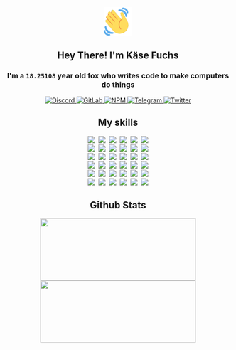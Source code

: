<div><p align=center><img src=./resources/images/wave.gif width=64px height=64px></p><h2 align=center>Hey There! I'm Käse Fuchs</h2><h3 align=center>I'm a <code>18.25108</code> year old fox who writes code to make computers do things</h3><p align=center><a href=https://discord.com/users/507526681125322772><img alt=Discord src="https://img.shields.io/badge/Discord-5865F2?logo=discord&logoColor=white&style=flat-square#c91262d28c425ef4873cb054365d323f"> </a><a href=https://gitlab.com/kasefuchs><img alt=GitLab src="https://img.shields.io/badge/GitLab-330F63?logo=gitlab&logoColor=white&style=flat-square#c91262d28c425ef4873cb054365d323f"> </a><a href=https://npmjs.com/~kasefuchs><img alt=NPM src="https://img.shields.io/badge/NPM-CB3837?logo=npm&logoColor=white&style=flat-square#c91262d28c425ef4873cb054365d323f"> </a><a href=https://t.me/kasefuchs><img alt=Telegram src="https://img.shields.io/badge/Telegram-2CA5E0?logo=telegram&logoColor=white&style=flat-square#c91262d28c425ef4873cb054365d323f"> </a><a href=https://twitter.com/kasefuchs><img alt=Twitter src="https://img.shields.io/badge/Twitter-1DA1F2?logo=twitter&logoColor=white&style=flat-square#c91262d28c425ef4873cb054365d323f"></a></p><h2 align=center>My skills</h2><p align=center><a href=https://aws.amazon.com/ ><picture><source srcset="https://skillicons.dev/icons?i=aws&theme=dark#c91262d28c425ef4873cb054365d323f" media="(prefers-color-scheme: dark)"><source srcset="https://skillicons.dev/icons?i=aws&theme=light#c91262d28c425ef4873cb054365d323f" media="(prefers-color-scheme: light), (prefers-color-scheme: no-preference)"><img src="https://skillicons.dev/icons?i=aws&theme=light#c91262d28c425ef4873cb054365d323f"></picture></a>&nbsp;&nbsp;<a href=https://en.wikipedia.org/wiki/Bash_(Unix_shell)><picture><source srcset="https://skillicons.dev/icons?i=bash&theme=dark#c91262d28c425ef4873cb054365d323f" media="(prefers-color-scheme: dark)"><source srcset="https://skillicons.dev/icons?i=bash&theme=light#c91262d28c425ef4873cb054365d323f" media="(prefers-color-scheme: light), (prefers-color-scheme: no-preference)"><img src="https://skillicons.dev/icons?i=bash&theme=light#c91262d28c425ef4873cb054365d323f"></picture></a>&nbsp;&nbsp;<a href=https://discord.com/developers/docs><picture><source srcset="https://skillicons.dev/icons?i=bots&theme=dark#c91262d28c425ef4873cb054365d323f" media="(prefers-color-scheme: dark)"><source srcset="https://skillicons.dev/icons?i=bots&theme=light#c91262d28c425ef4873cb054365d323f" media="(prefers-color-scheme: light), (prefers-color-scheme: no-preference)"><img src="https://skillicons.dev/icons?i=bots&theme=light#c91262d28c425ef4873cb054365d323f"></picture></a>&nbsp;&nbsp;<a href=https://www.cloudflare.com/ ><picture><source srcset="https://skillicons.dev/icons?i=cloudflare&theme=dark#c91262d28c425ef4873cb054365d323f" media="(prefers-color-scheme: dark)"><source srcset="https://skillicons.dev/icons?i=cloudflare&theme=light#c91262d28c425ef4873cb054365d323f" media="(prefers-color-scheme: light), (prefers-color-scheme: no-preference)"><img src="https://skillicons.dev/icons?i=cloudflare&theme=light#c91262d28c425ef4873cb054365d323f"></picture></a>&nbsp;&nbsp;<a href=https://en.wikipedia.org/wiki/CSS><picture><source srcset="https://skillicons.dev/icons?i=css&theme=dark#c91262d28c425ef4873cb054365d323f" media="(prefers-color-scheme: dark)"><source srcset="https://skillicons.dev/icons?i=css&theme=light#c91262d28c425ef4873cb054365d323f" media="(prefers-color-scheme: light), (prefers-color-scheme: no-preference)"><img src="https://skillicons.dev/icons?i=css&theme=light#c91262d28c425ef4873cb054365d323f"></picture></a>&nbsp;&nbsp;<a href=https://www.docker.com/ ><picture><source srcset="https://skillicons.dev/icons?i=docker&theme=dark#c91262d28c425ef4873cb054365d323f" media="(prefers-color-scheme: dark)"><source srcset="https://skillicons.dev/icons?i=docker&theme=light#c91262d28c425ef4873cb054365d323f" media="(prefers-color-scheme: light), (prefers-color-scheme: no-preference)"><img src="https://skillicons.dev/icons?i=docker&theme=light#c91262d28c425ef4873cb054365d323f"></picture></a><br><a href=https://www.electronjs.org/ ><picture><source srcset="https://skillicons.dev/icons?i=electron&theme=dark#c91262d28c425ef4873cb054365d323f" media="(prefers-color-scheme: dark)"><source srcset="https://skillicons.dev/icons?i=electron&theme=light#c91262d28c425ef4873cb054365d323f" media="(prefers-color-scheme: light), (prefers-color-scheme: no-preference)"><img src="https://skillicons.dev/icons?i=electron&theme=light#c91262d28c425ef4873cb054365d323f"></picture></a>&nbsp;&nbsp;<a href=https://expressjs.com/ ><picture><source srcset="https://skillicons.dev/icons?i=express&theme=dark#c91262d28c425ef4873cb054365d323f" media="(prefers-color-scheme: dark)"><source srcset="https://skillicons.dev/icons?i=express&theme=light#c91262d28c425ef4873cb054365d323f" media="(prefers-color-scheme: light), (prefers-color-scheme: no-preference)"><img src="https://skillicons.dev/icons?i=express&theme=light#c91262d28c425ef4873cb054365d323f"></picture></a>&nbsp;&nbsp;<a href=https://www.figma.com/ ><picture><source srcset="https://skillicons.dev/icons?i=figma&theme=dark#c91262d28c425ef4873cb054365d323f" media="(prefers-color-scheme: dark)"><source srcset="https://skillicons.dev/icons?i=figma&theme=light#c91262d28c425ef4873cb054365d323f" media="(prefers-color-scheme: light), (prefers-color-scheme: no-preference)"><img src="https://skillicons.dev/icons?i=figma&theme=light#c91262d28c425ef4873cb054365d323f"></picture></a>&nbsp;&nbsp;<a href=https://firebase.google.com/ ><picture><source srcset="https://skillicons.dev/icons?i=firebase&theme=dark#c91262d28c425ef4873cb054365d323f" media="(prefers-color-scheme: dark)"><source srcset="https://skillicons.dev/icons?i=firebase&theme=light#c91262d28c425ef4873cb054365d323f" media="(prefers-color-scheme: light), (prefers-color-scheme: no-preference)"><img src="https://skillicons.dev/icons?i=firebase&theme=light#c91262d28c425ef4873cb054365d323f"></picture></a>&nbsp;&nbsp;<a href=https://flask.palletsprojects.com/ ><picture><source srcset="https://skillicons.dev/icons?i=flask&theme=dark#c91262d28c425ef4873cb054365d323f" media="(prefers-color-scheme: dark)"><source srcset="https://skillicons.dev/icons?i=flask&theme=light#c91262d28c425ef4873cb054365d323f" media="(prefers-color-scheme: light), (prefers-color-scheme: no-preference)"><img src="https://skillicons.dev/icons?i=flask&theme=light#c91262d28c425ef4873cb054365d323f"></picture></a>&nbsp;&nbsp;<a href=https://cloud.google.com/ ><picture><source srcset="https://skillicons.dev/icons?i=gcp&theme=dark#c91262d28c425ef4873cb054365d323f" media="(prefers-color-scheme: dark)"><source srcset="https://skillicons.dev/icons?i=gcp&theme=light#c91262d28c425ef4873cb054365d323f" media="(prefers-color-scheme: light), (prefers-color-scheme: no-preference)"><img src="https://skillicons.dev/icons?i=gcp&theme=light#c91262d28c425ef4873cb054365d323f"></picture></a><br><a href=https://git-scm.com/ ><picture><source srcset="https://skillicons.dev/icons?i=git&theme=dark#c91262d28c425ef4873cb054365d323f" media="(prefers-color-scheme: dark)"><source srcset="https://skillicons.dev/icons?i=git&theme=light#c91262d28c425ef4873cb054365d323f" media="(prefers-color-scheme: light), (prefers-color-scheme: no-preference)"><img src="https://skillicons.dev/icons?i=git&theme=light#c91262d28c425ef4873cb054365d323f"></picture></a>&nbsp;&nbsp;<a href=https://github.com/ ><picture><source srcset="https://skillicons.dev/icons?i=github&theme=dark#c91262d28c425ef4873cb054365d323f" media="(prefers-color-scheme: dark)"><source srcset="https://skillicons.dev/icons?i=github&theme=light#c91262d28c425ef4873cb054365d323f" media="(prefers-color-scheme: light), (prefers-color-scheme: no-preference)"><img src="https://skillicons.dev/icons?i=github&theme=light#c91262d28c425ef4873cb054365d323f"></picture></a>&nbsp;&nbsp;<a href=https://gitlab.com/ ><picture><source srcset="https://skillicons.dev/icons?i=gitlab&theme=dark#c91262d28c425ef4873cb054365d323f" media="(prefers-color-scheme: dark)"><source srcset="https://skillicons.dev/icons?i=gitlab&theme=light#c91262d28c425ef4873cb054365d323f" media="(prefers-color-scheme: light), (prefers-color-scheme: no-preference)"><img src="https://skillicons.dev/icons?i=gitlab&theme=light#c91262d28c425ef4873cb054365d323f"></picture></a>&nbsp;&nbsp;<a href=https://www.heroku.com/ ><picture><source srcset="https://skillicons.dev/icons?i=heroku&theme=dark#c91262d28c425ef4873cb054365d323f" media="(prefers-color-scheme: dark)"><source srcset="https://skillicons.dev/icons?i=heroku&theme=light#c91262d28c425ef4873cb054365d323f" media="(prefers-color-scheme: light), (prefers-color-scheme: no-preference)"><img src="https://skillicons.dev/icons?i=heroku&theme=light#c91262d28c425ef4873cb054365d323f"></picture></a>&nbsp;&nbsp;<a href=https://en.wikipedia.org/wiki/HTML><picture><source srcset="https://skillicons.dev/icons?i=html&theme=dark#c91262d28c425ef4873cb054365d323f" media="(prefers-color-scheme: dark)"><source srcset="https://skillicons.dev/icons?i=html&theme=light#c91262d28c425ef4873cb054365d323f" media="(prefers-color-scheme: light), (prefers-color-scheme: no-preference)"><img src="https://skillicons.dev/icons?i=html&theme=light#c91262d28c425ef4873cb054365d323f"></picture></a>&nbsp;&nbsp;<a href=https://en.wikipedia.org/wiki/JavaScript><picture><source srcset="https://skillicons.dev/icons?i=js&theme=dark#c91262d28c425ef4873cb054365d323f" media="(prefers-color-scheme: dark)"><source srcset="https://skillicons.dev/icons?i=js&theme=light#c91262d28c425ef4873cb054365d323f" media="(prefers-color-scheme: light), (prefers-color-scheme: no-preference)"><img src="https://skillicons.dev/icons?i=js&theme=light#c91262d28c425ef4873cb054365d323f"></picture></a><br><a href=https://en.wikipedia.org/wiki/Linux><picture><source srcset="https://skillicons.dev/icons?i=linux&theme=dark#c91262d28c425ef4873cb054365d323f" media="(prefers-color-scheme: dark)"><source srcset="https://skillicons.dev/icons?i=linux&theme=light#c91262d28c425ef4873cb054365d323f" media="(prefers-color-scheme: light), (prefers-color-scheme: no-preference)"><img src="https://skillicons.dev/icons?i=linux&theme=light#c91262d28c425ef4873cb054365d323f"></picture></a>&nbsp;&nbsp;<a href=https://mui.com/ ><picture><source srcset="https://skillicons.dev/icons?i=materialui&theme=dark#c91262d28c425ef4873cb054365d323f" media="(prefers-color-scheme: dark)"><source srcset="https://skillicons.dev/icons?i=materialui&theme=light#c91262d28c425ef4873cb054365d323f" media="(prefers-color-scheme: light), (prefers-color-scheme: no-preference)"><img src="https://skillicons.dev/icons?i=materialui&theme=light#c91262d28c425ef4873cb054365d323f"></picture></a>&nbsp;&nbsp;<a href=https://en.wikipedia.org/wiki/Markdown><picture><source srcset="https://skillicons.dev/icons?i=md&theme=dark#c91262d28c425ef4873cb054365d323f" media="(prefers-color-scheme: dark)"><source srcset="https://skillicons.dev/icons?i=md&theme=light#c91262d28c425ef4873cb054365d323f" media="(prefers-color-scheme: light), (prefers-color-scheme: no-preference)"><img src="https://skillicons.dev/icons?i=md&theme=light#c91262d28c425ef4873cb054365d323f"></picture></a>&nbsp;&nbsp;<a href=https://www.mongodb.com/ ><picture><source srcset="https://skillicons.dev/icons?i=mongodb&theme=dark#c91262d28c425ef4873cb054365d323f" media="(prefers-color-scheme: dark)"><source srcset="https://skillicons.dev/icons?i=mongodb&theme=light#c91262d28c425ef4873cb054365d323f" media="(prefers-color-scheme: light), (prefers-color-scheme: no-preference)"><img src="https://skillicons.dev/icons?i=mongodb&theme=light#c91262d28c425ef4873cb054365d323f"></picture></a>&nbsp;&nbsp;<a href=https://www.mysql.com/ ><picture><source srcset="https://skillicons.dev/icons?i=mysql&theme=dark#c91262d28c425ef4873cb054365d323f" media="(prefers-color-scheme: dark)"><source srcset="https://skillicons.dev/icons?i=mysql&theme=light#c91262d28c425ef4873cb054365d323f" media="(prefers-color-scheme: light), (prefers-color-scheme: no-preference)"><img src="https://skillicons.dev/icons?i=mysql&theme=light#c91262d28c425ef4873cb054365d323f"></picture></a>&nbsp;&nbsp;<a href=https://nextjs.org/ ><picture><source srcset="https://skillicons.dev/icons?i=nextjs&theme=dark#c91262d28c425ef4873cb054365d323f" media="(prefers-color-scheme: dark)"><source srcset="https://skillicons.dev/icons?i=nextjs&theme=light#c91262d28c425ef4873cb054365d323f" media="(prefers-color-scheme: light), (prefers-color-scheme: no-preference)"><img src="https://skillicons.dev/icons?i=nextjs&theme=light#c91262d28c425ef4873cb054365d323f"></picture></a><br><a href=https://nodejs.org/en/ ><picture><source srcset="https://skillicons.dev/icons?i=nodejs&theme=dark#c91262d28c425ef4873cb054365d323f" media="(prefers-color-scheme: dark)"><source srcset="https://skillicons.dev/icons?i=nodejs&theme=light#c91262d28c425ef4873cb054365d323f" media="(prefers-color-scheme: light), (prefers-color-scheme: no-preference)"><img src="https://skillicons.dev/icons?i=nodejs&theme=light#c91262d28c425ef4873cb054365d323f"></picture></a>&nbsp;&nbsp;<a href=https://www.postgresql.org/ ><picture><source srcset="https://skillicons.dev/icons?i=postgres&theme=dark#c91262d28c425ef4873cb054365d323f" media="(prefers-color-scheme: dark)"><source srcset="https://skillicons.dev/icons?i=postgres&theme=light#c91262d28c425ef4873cb054365d323f" media="(prefers-color-scheme: light), (prefers-color-scheme: no-preference)"><img src="https://skillicons.dev/icons?i=postgres&theme=light#c91262d28c425ef4873cb054365d323f"></picture></a>&nbsp;&nbsp;<a href=https://learn.microsoft.com/en-us/powershell/ ><picture><source srcset="https://skillicons.dev/icons?i=powershell&theme=dark#c91262d28c425ef4873cb054365d323f" media="(prefers-color-scheme: dark)"><source srcset="https://skillicons.dev/icons?i=powershell&theme=light#c91262d28c425ef4873cb054365d323f" media="(prefers-color-scheme: light), (prefers-color-scheme: no-preference)"><img src="https://skillicons.dev/icons?i=powershell&theme=light#c91262d28c425ef4873cb054365d323f"></picture></a>&nbsp;&nbsp;<a href=https://www.python.org/ ><picture><source srcset="https://skillicons.dev/icons?i=py&theme=dark#c91262d28c425ef4873cb054365d323f" media="(prefers-color-scheme: dark)"><source srcset="https://skillicons.dev/icons?i=py&theme=light#c91262d28c425ef4873cb054365d323f" media="(prefers-color-scheme: light), (prefers-color-scheme: no-preference)"><img src="https://skillicons.dev/icons?i=py&theme=light#c91262d28c425ef4873cb054365d323f"></picture></a>&nbsp;&nbsp;<a href=https://www.raspberrypi.org/ ><picture><source srcset="https://skillicons.dev/icons?i=raspberrypi&theme=dark#c91262d28c425ef4873cb054365d323f" media="(prefers-color-scheme: dark)"><source srcset="https://skillicons.dev/icons?i=raspberrypi&theme=light#c91262d28c425ef4873cb054365d323f" media="(prefers-color-scheme: light), (prefers-color-scheme: no-preference)"><img src="https://skillicons.dev/icons?i=raspberrypi&theme=light#c91262d28c425ef4873cb054365d323f"></picture></a>&nbsp;&nbsp;<a href=https://reactjs.org/ ><picture><source srcset="https://skillicons.dev/icons?i=react&theme=dark#c91262d28c425ef4873cb054365d323f" media="(prefers-color-scheme: dark)"><source srcset="https://skillicons.dev/icons?i=react&theme=light#c91262d28c425ef4873cb054365d323f" media="(prefers-color-scheme: light), (prefers-color-scheme: no-preference)"><img src="https://skillicons.dev/icons?i=react&theme=light#c91262d28c425ef4873cb054365d323f"></picture></a><br><a href=https://redux.js.org/ ><picture><source srcset="https://skillicons.dev/icons?i=redux&theme=dark#c91262d28c425ef4873cb054365d323f" media="(prefers-color-scheme: dark)"><source srcset="https://skillicons.dev/icons?i=redux&theme=light#c91262d28c425ef4873cb054365d323f" media="(prefers-color-scheme: light), (prefers-color-scheme: no-preference)"><img src="https://skillicons.dev/icons?i=redux&theme=light#c91262d28c425ef4873cb054365d323f"></picture></a>&nbsp;&nbsp;<a href=https://en.wikipedia.org/wiki/Regular_expression><picture><source srcset="https://skillicons.dev/icons?i=regex&theme=dark#c91262d28c425ef4873cb054365d323f" media="(prefers-color-scheme: dark)"><source srcset="https://skillicons.dev/icons?i=regex&theme=light#c91262d28c425ef4873cb054365d323f" media="(prefers-color-scheme: light), (prefers-color-scheme: no-preference)"><img src="https://skillicons.dev/icons?i=regex&theme=light#c91262d28c425ef4873cb054365d323f"></picture></a>&nbsp;&nbsp;<a href=https://en.wikipedia.org/wiki/Sass_(stylesheet_language)><picture><source srcset="https://skillicons.dev/icons?i=sass&theme=dark#c91262d28c425ef4873cb054365d323f" media="(prefers-color-scheme: dark)"><source srcset="https://skillicons.dev/icons?i=sass&theme=light#c91262d28c425ef4873cb054365d323f" media="(prefers-color-scheme: light), (prefers-color-scheme: no-preference)"><img src="https://skillicons.dev/icons?i=sass&theme=light#c91262d28c425ef4873cb054365d323f"></picture></a>&nbsp;&nbsp;<a href=https://www.typescriptlang.org/ ><picture><source srcset="https://skillicons.dev/icons?i=ts&theme=dark#c91262d28c425ef4873cb054365d323f" media="(prefers-color-scheme: dark)"><source srcset="https://skillicons.dev/icons?i=ts&theme=light#c91262d28c425ef4873cb054365d323f" media="(prefers-color-scheme: light), (prefers-color-scheme: no-preference)"><img src="https://skillicons.dev/icons?i=ts&theme=light#c91262d28c425ef4873cb054365d323f"></picture></a>&nbsp;&nbsp;<a href=https://unity.com/ ><picture><source srcset="https://skillicons.dev/icons?i=unity&theme=dark#c91262d28c425ef4873cb054365d323f" media="(prefers-color-scheme: dark)"><source srcset="https://skillicons.dev/icons?i=unity&theme=light#c91262d28c425ef4873cb054365d323f" media="(prefers-color-scheme: light), (prefers-color-scheme: no-preference)"><img src="https://skillicons.dev/icons?i=unity&theme=light#c91262d28c425ef4873cb054365d323f"></picture></a>&nbsp;&nbsp;<a href=https://workers.cloudflare.com/ ><picture><source srcset="https://skillicons.dev/icons?i=workers&theme=dark#c91262d28c425ef4873cb054365d323f" media="(prefers-color-scheme: dark)"><source srcset="https://skillicons.dev/icons?i=workers&theme=light#c91262d28c425ef4873cb054365d323f" media="(prefers-color-scheme: light), (prefers-color-scheme: no-preference)"><img src="https://skillicons.dev/icons?i=workers&theme=light#c91262d28c425ef4873cb054365d323f"></picture></a><br></p><h2 align=center>Github Stats</h2><p align=center><picture><source srcset="https://github-readme-stats-kasefuchs.vercel.app/api/?count_private=true&hide_border=true&hide_rank=true&line_height=20&hide_title=true&username=Kasefuchs&theme=dark#c91262d28c425ef4873cb054365d323f" media="(prefers-color-scheme: dark)"><source srcset="https://github-readme-stats-kasefuchs.vercel.app/api/?count_private=true&hide_border=true&hide_rank=true&line_height=20&hide_title=true&username=Kasefuchs&theme=light#c91262d28c425ef4873cb054365d323f" media="(prefers-color-scheme: light), (prefers-color-scheme: no-preference)"><img align=middle width=350 height=140 src="https://github-readme-stats-kasefuchs.vercel.app/api/?count_private=true&hide_border=true&hide_rank=true&line_height=20&hide_title=true&username=Kasefuchs&theme=light#c91262d28c425ef4873cb054365d323f"></picture><picture><source srcset="https://github-readme-stats-kasefuchs.vercel.app/api/top-langs/?count_private=true&hide_border=true&layout=compact&username=Kasefuchs&theme=dark#c91262d28c425ef4873cb054365d323f" media="(prefers-color-scheme: dark)"><source srcset="https://github-readme-stats-kasefuchs.vercel.app/api/top-langs/?count_private=true&hide_border=true&layout=compact&username=Kasefuchs&theme=light#c91262d28c425ef4873cb054365d323f" media="(prefers-color-scheme: light), (prefers-color-scheme: no-preference)"><img align=middle width=350 height=140 src="https://github-readme-stats-kasefuchs.vercel.app/api/top-langs/?count_private=true&hide_border=true&layout=compact&username=Kasefuchs&theme=light#c91262d28c425ef4873cb054365d323f"></picture></p><img src="https://hit.yhype.me/github/profile?user_id=64592097#c91262d28c425ef4873cb054365d323f" alt=""></div>
